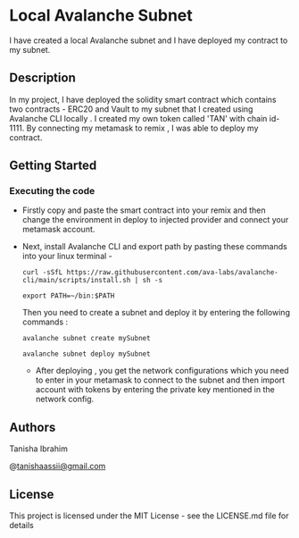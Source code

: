 # Local Avalanche Subnet

I have created a local Avalanche subnet and I have deployed my contract to my subnet.

## Description

In my project, I have deployed the solidity smart contract which contains two contracts - ERC20 and Vault to my subnet that I created using Avalanche CLI locally . I created my own token called 'TAN' with chain id-1111. By connecting my metamask to remix , I was able to deploy my contract.
 ## Getting Started
 
 ### Executing the code
 
* Firstly copy and paste the smart contract into your remix and then change the environment in deploy to injected provider and connect your metamask account.

* Next, install Avalanche CLI and export path by pasting these commands into your linux terminal -
  ```
  curl -sSfL https://raw.githubusercontent.com/ava-labs/avalanche-cli/main/scripts/install.sh | sh -s
  ```
  ```
  export PATH=~/bin:$PATH
  ```
  Then you need to create a subnet and deploy it by entering the following commands :
  ```
  avalanche subnet create mySubnet
  ```
  ```
  avalanche subnet deploy mySubnet
  ```
  * After deploying , you get the network configurations which you need to enter in your metamask to connect to the subnet and then import account with tokens by entering the private key mentioned in the network config.
 
 ## Authors
 
 Tanisha Ibrahim
 
 @tanishaassii@gmail.com
 
 ## License
 
 This project is licensed under the MIT License - see the LICENSE.md file for details
 
 
